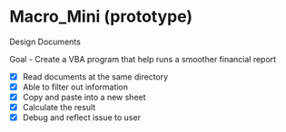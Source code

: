 # Macro_Mini (prototype)

Design Documents

Goal - Create a VBA program that help runs a smoother financial report

- [x] Read documents at the same directory
- [x] Able to filter out information
- [x] Copy and paste into a new sheet
- [x] Calculate the result
- [x] Debug and reflect issue to user